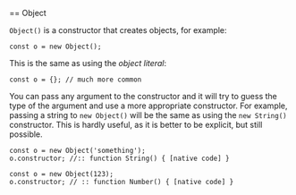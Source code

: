 <!-- head -->
== Object


`Object()` is a constructor that creates objects, for example:

```
const o = new Object();
```

This is the same as using the *object literal*:

```
const o = {}; // much more common
```

You can pass any argument to the constructor and it will try to guess the type of the argument and use a more appropriate constructor. For example, passing a string to `new Object()` will be the same as using the `new String()` constructor. This is hardly useful, as it is better to be explicit, but still possible.

```
const o = new Object('something');
o.constructor; //:: function String() { [native code] }
```

```
const o = new Object(123);
o.constructor; // :: function Number() { [native code] }
```

<!-- foot -->